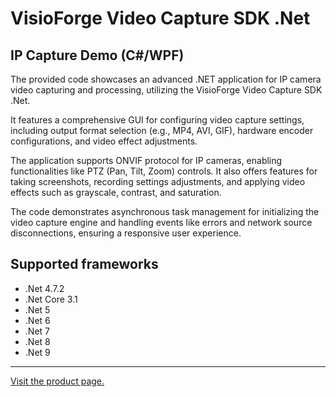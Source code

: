 ﻿# VisioForge Video Capture SDK .Net

## IP Capture Demo (C#/WPF)

The provided code showcases an advanced .NET application for IP camera video capturing and processing, utilizing the VisioForge Video Capture SDK .Net.

It features a comprehensive GUI for configuring video capture settings, including output format selection (e.g., MP4, AVI, GIF), hardware encoder configurations, and video effect adjustments.

The application supports ONVIF protocol for IP cameras, enabling functionalities like PTZ (Pan, Tilt, Zoom) controls. It also offers features for taking screenshots, recording settings adjustments, and applying video effects such as grayscale, contrast, and saturation.

The code demonstrates asynchronous task management for initializing the video capture engine and handling events like errors and network source disconnections, ensuring a responsive user experience.

## Supported frameworks

* .Net 4.7.2
* .Net Core 3.1
* .Net 5
* .Net 6
* .Net 7
* .Net 8
* .Net 9

---

[Visit the product page.](https://www.visioforge.com/video-capture-sdk-net)

